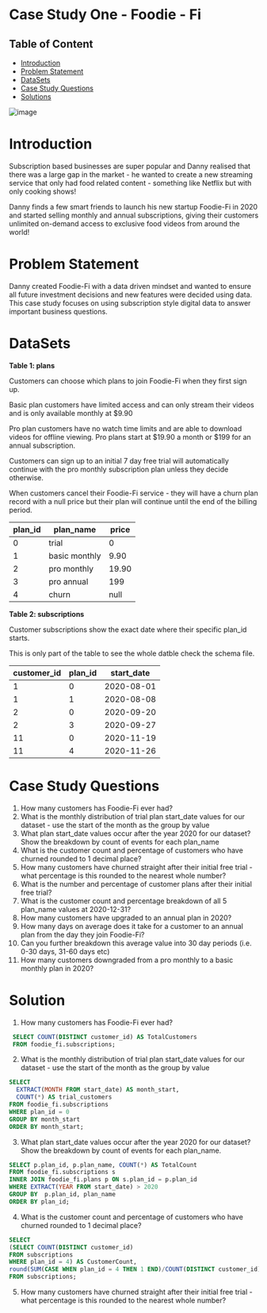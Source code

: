 # Case Study One - Foodie - Fi


## Table of Content

- [Introduction](https://github.com/mukaruernest/8weeksqlchallenge/tree/master/CaseStudy1%20-%20DannysDinner#introduction)
- [Problem Statement](https://github.com/mukaruernest/8weeksqlchallenge/tree/master/CaseStudy1%20-%20DannysDinner#problem-statement)
- [DataSets](https://github.com/mukaruernest/8weeksqlchallenge/tree/master/CaseStudy1%20-%20DannysDinner#datasets)
- [Case Study Questions](https://github.com/mukaruernest/8weeksqlchallenge/tree/master/CaseStudy1%20-%20DannysDinner#case-study-questions)
- [Solutions](https://github.com/mukaruernest/8weeksqlchallenge/tree/master/CaseStudy1%20-%20DannysDinner#solution)


![image](https://user-images.githubusercontent.com/10958742/129623791-bc1d067a-4eb5-4efc-99b1-242ec9557769.png)


# Introduction

Subscription based businesses are super popular and Danny realised that there was a large gap in the market - he wanted to create a new streaming service that only had food related content - something like Netflix but with only cooking shows!

Danny finds a few smart friends to launch his new startup Foodie-Fi in 2020 and started selling monthly and annual subscriptions, giving their customers unlimited on-demand access to exclusive food videos from around the world!

# Problem Statement

Danny created Foodie-Fi with a data driven mindset and wanted to ensure all future investment decisions and new features were decided using data. This case study focuses on using subscription style digital data to answer important business questions.

# DataSets

**Table 1: plans**

Customers can choose which plans to join Foodie-Fi when they first sign up.

Basic plan customers have limited access and can only stream their videos and is only available monthly at $9.90

Pro plan customers have no watch time limits and are able to download videos for offline viewing. Pro plans start at $19.90 a month or $199 for an annual subscription.

Customers can sign up to an initial 7 day free trial will automatically continue with the pro monthly subscription plan unless they decide otherwise.

When customers cancel their Foodie-Fi service - they will have a churn plan record with a null price but their plan will continue until the end of the billing period.

| plan_id | plan_name     | price |
|---------|---------------|-------|
| 0       | trial         | 0     |
| 1       | basic monthly | 9.90  |
| 2       | pro monthly   | 19.90 |
| 3       | pro annual    | 199   |
| 4       | churn         | null  |

**Table 2: subscriptions**

Customer subscriptions show the exact date where their specific plan_id starts. 

This is only part of the table to see the whole datble check the schema file. 

| customer_id | plan_id | start_date |
|-------------|---------|------------|
| 1           | 0       | 2020-08-01 |
| 1           | 1       | 2020-08-08 |
| 2           | 0       | 2020-09-20 |
| 2           | 3       | 2020-09-27 |
| 11          | 0       | 2020-11-19 |
| 11          | 4       | 2020-11-26 |


# Case Study Questions

1. How many customers has Foodie-Fi ever had?
2. What is the monthly distribution of trial plan start_date values for our dataset - use the start of the month as the group by value
3. What plan start_date values occur after the year 2020 for our dataset? Show the breakdown by count of events for each plan_name
4. What is the customer count and percentage of customers who have churned rounded to 1 decimal place?
5. How many customers have churned straight after their initial free trial - what percentage is this rounded to the nearest whole number?
6. What is the number and percentage of customer plans after their initial free trial?
7. What is the customer count and percentage breakdown of all 5 plan_name values at 2020-12-31?
8. How many customers have upgraded to an annual plan in 2020?
9. How many days on average does it take for a customer to an annual plan from the day they join Foodie-Fi?
10. Can you further breakdown this average value into 30 day periods (i.e. 0-30 days, 31-60 days etc)
11. How many customers downgraded from a pro monthly to a basic monthly plan in 2020?

# Solution

1.  How many customers has Foodie-Fi ever had?

```SQL
 SELECT COUNT(DISTINCT customer_id) AS TotalCustomers
 FROM foodie_fi.subscriptions; 
```
 
2.  What is the monthly distribution of trial plan start_date values for our dataset - use the start of the month as the group by value

```SQL
SELECT
  EXTRACT(MONTH FROM start_date) AS month_start,
  COUNT(*) AS trial_customers
FROM foodie_fi.subscriptions
WHERE plan_id = 0
GROUP BY month_start
ORDER BY month_start;
```
 
3.  What plan start_date values occur after the year 2020 for our dataset? Show the breakdown by count of events for each plan_name.

```SQL
SELECT p.plan_id, p.plan_name, COUNT(*) AS TotalCount
FROM foodie_fi.subscriptions s
INNER JOIN foodie_fi.plans p ON s.plan_id = p.plan_id
WHERE EXTRACT(YEAR FROM start_date) > 2020  
GROUP BY  p.plan_id, plan_name
ORDER BY plan_id;
```

4.  What is the customer count and percentage of customers who have churned rounded to 1 decimal place?

```SQL
SELECT
(SELECT COUNT(DISTINCT customer_id) 
FROM subscriptions
WHERE plan_id = 4) AS CustomerCount,
round(SUM(CASE WHEN plan_id = 4 THEN 1 END)/COUNT(DISTINCT customer_id) * 100 , 1) AS percentage
FROM subscriptions;
```

5.  How many customers have churned straight after their initial free trial - what percentage is this rounded to the nearest whole number?


